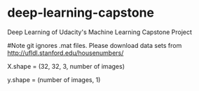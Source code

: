 # deep-learning-capstone
Deep Learning of Udacity's Machine Learning Capstone Project

#Note
git ignores .mat files. Please download data sets from http://ufldl.stanford.edu/housenumbers/

X.shape = (32, 32, 3, number of images)

y.shape = (number of images, 1)
